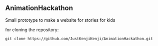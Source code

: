 ## AnimationHackathon

Small prototype to make a website for stories for kids

for cloning the repository:
```
git clone https://github.com/JustKenjiKenji/AnimationHackathon.git
```

